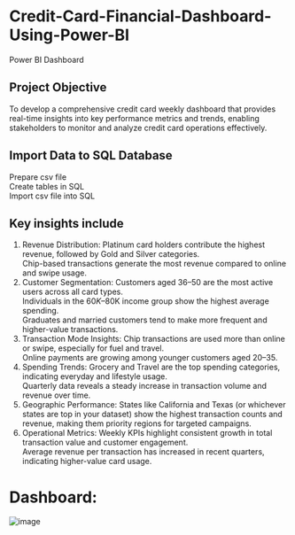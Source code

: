 # Credit-Card-Financial-Dashboard-Using-Power-BI
Power BI Dashboard
## Project Objective
To develop a comprehensive credit card weekly dashboard that provides real-time insights into key performance metrics and trends, enabling stakeholders to monitor and analyze credit card operations effectively.
## Import Data to SQL Database
Prepare csv file </br>
Create tables in SQL </br>
Import csv file into SQL </br>
## Key insights include
1.	Revenue Distribution: Platinum card holders contribute the highest revenue, followed by Gold and Silver categories. </br>Chip-based transactions generate the most revenue compared to online and swipe usage.
2.	Customer Segmentation: Customers aged 36–50 are the most active users across all card types. </br> Individuals in the $60K–$80K income group show the highest average spending. </br> Graduates and married customers tend to make more frequent and higher-value transactions.
3.	Transaction Mode Insights: Chip transactions are used more than online or swipe, especially for fuel and travel. </br> Online payments are growing among younger customers aged 20–35.
4.	Spending Trends: Grocery and Travel are the top spending categories, indicating everyday and lifestyle usage. </br> Quarterly data reveals a steady increase in transaction volume and revenue over time.
5.	Geographic Performance: States like California and Texas (or whichever states are top in your dataset) show the highest transaction counts and revenue, making them priority regions for targeted campaigns.
6.	Operational Metrics: Weekly KPIs highlight consistent growth in total transaction value and customer engagement. </br> Average revenue per transaction has increased in recent quarters, indicating higher-value card usage.
# Dashboard:
![image](https://github.com/user-attachments/assets/8edc5757-09c6-4d7b-a6d2-da00f976adc6)


